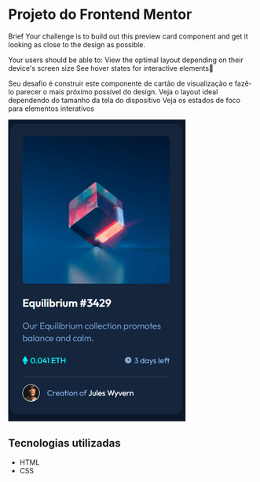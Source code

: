 # Projeto do Frontend Mentor
Brief
Your challenge is to build out this preview card component and get it looking as close to the design as possible.

Your users should be able to:
View the optimal layout depending on their device's screen size
See hover states for interactive elements💢


Seu desafio é construir este componente de cartão de visualização e fazê-lo parecer o mais próximo possível do design. 
Veja o layout ideal dependendo do tamanho da tela do dispositivo
Veja os estados de foco para elementos interativos

<img src="./nft.gif" alt="nft gif">


## Tecnologias utilizadas
- HTML
- CSS

